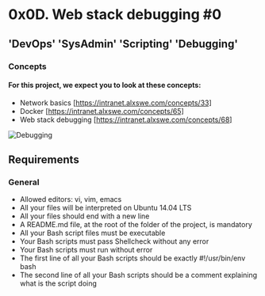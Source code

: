 # 0x0D. Web stack debugging #0
## 'DevOps' 'SysAdmin' 'Scripting' 'Debugging'
### Concepts 
#### For this project, we expect you to look at these concepts:
* Network basics [https://intranet.alxswe.com/concepts/33]
* Docker [https://intranet.alxswe.com/concepts/65]
* Web stack debugging [https://intranet.alxswe.com/concepts/68]

![Debugging](https://s3.amazonaws.com/intranet-projects-files/holbertonschool-sysadmin_devops/265/uWLzjc8.jpg)
## Requirements
### General
* Allowed editors: vi, vim, emacs
* All your files will be interpreted on Ubuntu 14.04 LTS
* All your files should end with a new line
* A README.md file, at the root of the folder of the project, is mandatory
* All your Bash script files must be executable
* Your Bash scripts must pass Shellcheck without any error
* Your Bash scripts must run without error
* The first line of all your Bash scripts should be exactly #!/usr/bin/env bash
* The second line of all your Bash scripts should be a comment explaining what is the script doing
